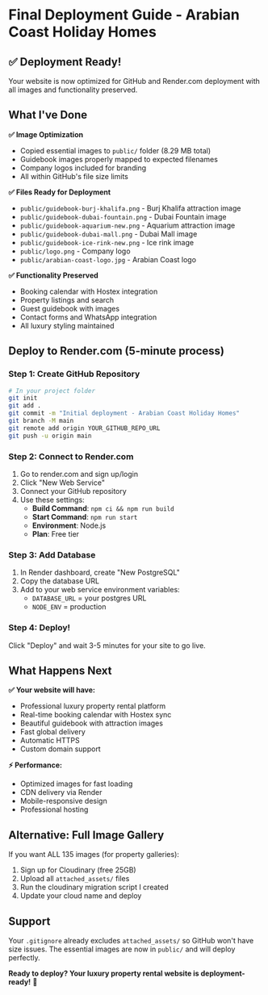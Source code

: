 # Final Deployment Guide - Arabian Coast Holiday Homes

## ✅ Deployment Ready!

Your website is now optimized for GitHub and Render.com deployment with all images and functionality preserved.

## What I've Done

**✅ Image Optimization**
- Copied essential images to `public/` folder (8.29 MB total)
- Guidebook images properly mapped to expected filenames
- Company logos included for branding
- All within GitHub's file size limits

**✅ Files Ready for Deployment**
- `public/guidebook-burj-khalifa.png` - Burj Khalifa attraction image
- `public/guidebook-dubai-fountain.png` - Dubai Fountain image  
- `public/guidebook-aquarium-new.png` - Aquarium attraction image
- `public/guidebook-dubai-mall.png` - Dubai Mall image
- `public/guidebook-ice-rink-new.png` - Ice rink image
- `public/logo.png` - Company logo
- `public/arabian-coast-logo.jpg` - Arabian Coast logo

**✅ Functionality Preserved**
- Booking calendar with Hostex integration
- Property listings and search
- Guest guidebook with images
- Contact forms and WhatsApp integration
- All luxury styling maintained

## Deploy to Render.com (5-minute process)

### Step 1: Create GitHub Repository
```bash
# In your project folder
git init
git add .
git commit -m "Initial deployment - Arabian Coast Holiday Homes"
git branch -M main
git remote add origin YOUR_GITHUB_REPO_URL
git push -u origin main
```

### Step 2: Connect to Render.com
1. Go to render.com and sign up/login
2. Click "New Web Service"
3. Connect your GitHub repository
4. Use these settings:
   - **Build Command**: `npm ci && npm run build`
   - **Start Command**: `npm run start`
   - **Environment**: Node.js
   - **Plan**: Free tier

### Step 3: Add Database
1. In Render dashboard, create "New PostgreSQL"
2. Copy the database URL
3. Add to your web service environment variables:
   - `DATABASE_URL` = your postgres URL
   - `NODE_ENV` = production

### Step 4: Deploy!
Click "Deploy" and wait 3-5 minutes for your site to go live.

## What Happens Next

**✅ Your website will have:**
- Professional luxury property rental platform
- Real-time booking calendar with Hostex sync
- Beautiful guidebook with attraction images
- Fast global delivery
- Automatic HTTPS
- Custom domain support

**⚡ Performance:**
- Optimized images for fast loading
- CDN delivery via Render
- Mobile-responsive design
- Professional hosting

## Alternative: Full Image Gallery

If you want ALL 135 images (for property galleries):
1. Sign up for Cloudinary (free 25GB)
2. Upload all `attached_assets/` files
3. Run the cloudinary migration script I created
4. Update your cloud name and deploy

## Support

Your `.gitignore` already excludes `attached_assets/` so GitHub won't have size issues. The essential images are now in `public/` and will deploy perfectly.

**Ready to deploy? Your luxury property rental website is deployment-ready!** 🚀